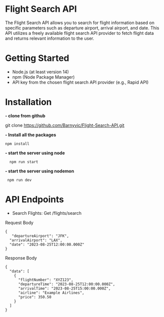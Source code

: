 # Flight Search API
The Flight Search API allows you to search for flight information based on specific parameters such as departure airport, arrival airport, and date. This API utilizes a freely available flight search API provider to fetch flight data and returns relevant information to the user.

# Getting Started
* Node.js (at least version 14)
* npm (Node Package Manager)
* API key from the chosen flight search API provider (e.g., Rapid API)

# Installation

**- clone from github**

  git clone https://github.com/Barnyvic/Flight-Search-API.git

**- Install all the packages**

    npm install

**- start the server using node**

      npm run start

**- start the server using nodemon**

     npm run dev


# API Endpoints

- Search Flights: Get /flights/search

Request Body
```
{
   "departureAirport": "JFK",
  "arrivalAirport": "LAX",
  "date": "2023-08-25T12:00:00.000Z"
}
```
Response Body
```
{
  "data": [
    {
      "flightNumber": "XYZ123",
      "departureTime": "2023-08-25T12:00:00.000Z",
      "arrivalTime": "2023-08-25T15:00:00.000Z",
      "airline": "Example Airlines",
      "price": 350.50
    }
  ]
}
```
